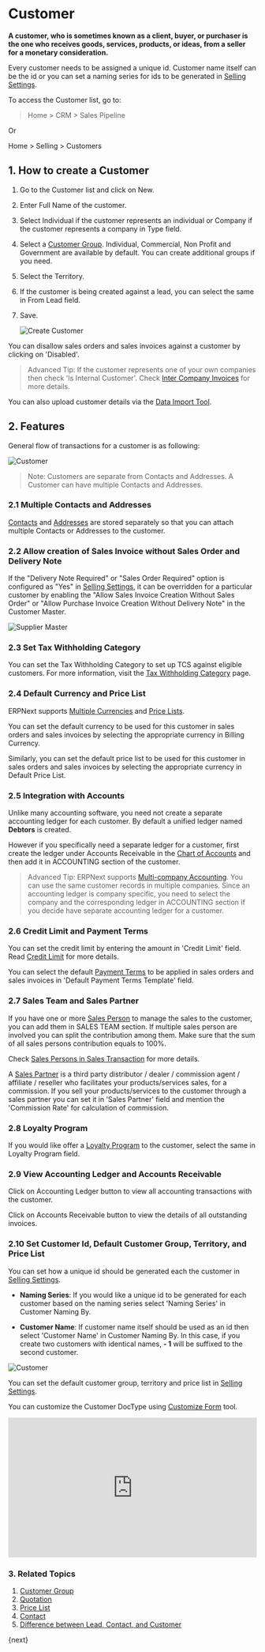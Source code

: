 <!-- add-breadcrumbs -->
# Customer

**A customer, who is sometimes known as a client, buyer, or purchaser is the one
who receives goods, services, products, or ideas, from a seller for a monetary
consideration.**

Every customer needs to be assigned a unique id. Customer name itself can be the id or you can set a naming series for ids to be generated in [Selling Settings](/docs/user/manual/en/selling/selling-settings).

To access the Customer list, go to:
> Home > CRM > Sales Pipeline

Or

Home > Selling > Customers

## 1. How to create a Customer

1. Go to the Customer list and click on New.
1. Enter Full Name of the customer.
1. Select Individual if the customer represents an individual or Company if the customer represents a company in Type field.
1. Select a [Customer Group](/docs/user/manual/en/CRM/customer-group). Individual, Commercial, Non Profit and Government are available by default. You can create additional groups if you need.
1. Select the Territory.
1. If the customer is being created against a lead, you can select the same in From Lead field.
1. Save.

    <img class="screenshot" alt="Create Customer" src="{{docs_base_url}}/v12/assets/img/crm/create-customer.gif">

You can disallow sales orders and sales invoices against a customer by clicking on 'Disabled'.

>Advanced Tip: If the customer represents one of your own companies then check 'Is Internal Customer'. Check [Inter Company Invoices](/docs/user/manual/en/accounts/inter-company-invoices) for more details.

You can also upload customer details via the [Data Import Tool](/docs/user/manual/en/setting-up/data/data-import).

## 2. Features
General flow of transactions for a customer is as following:

<img class="screenshot" alt="Customer" src="{{docs_base_url}}/v12/assets/img/crm/customer-to selling-flowchart.jpeg">

> Note: Customers are separate from Contacts and Addresses. A Customer can
have multiple Contacts and Addresses.

### 2.1 Multiple Contacts and Addresses

[Contacts](/docs/user/manual/en/CRM/contact) and [Addresses](/docs/user/manual/en/CRM/address) are stored separately so that you can
attach multiple Contacts or Addresses to the customer.

### 2.2 Allow creation of Sales Invoice without Sales Order and Delivery Note

If the "Delivery Note Required" or "Sales Order Required" option is configured as "Yes" in [Selling Settings](/docs/user/manual/en/selling/selling-settings), it can be overridden for a particular customer by enabling the "Allow Sales Invoice Creation Without Sales Order" or "Allow Purchase Invoice Creation Without Delivery Note" in the Customer Master.

<img class="screenshot" alt="Supplier Master" src="{{docs_base_url}}/v12/assets/img/selling/customer-so-dn-required.png">

### 2.3 Set Tax Withholding Category

You can set the Tax Withholding Category to set up TCS against eligible customers. For more information, visit the [Tax Withholding Category](/docs/user/manual/en/accounts/tax-withholding-category) page.

### 2.4 Default Currency and Price List
ERPNext supports [Multiple Currencies](/docs/user/manual/en/accounts/multi-currency-accounting) and [Price Lists](/docs/user/manual/en/stock/price-lists).

You can set the default currency to be used for this customer in sales orders and sales invoices by selecting the appropriate currency in Billing Currency.

Similarly, you can set the default price list to be used for this customer in sales orders and sales invoices by selecting the appropriate currency in Default Price List.

### 2.5 Integration with Accounts

Unlike many accounting software, you need not create a separate accounting ledger for each customer.
By default a unified ledger named **Debtors** is created.

However if you specifically need a separate ledger for a customer, first create the ledger under
Accounts Receivable in the [Chart of Accounts](/docs/user/manual/en/accounts/chart-of-accounts.html) and then add it in ACCOUNTING section of the customer.

>Advanced Tip: ERPNext supports [Multi-company Accounting](/docs/user/manual/en/accounts/inter-company-journal-entry). You can use the same customer records in multiple companies. Since an accounting ledger is company specific, you need to select the company and the corresponding ledger in ACCOUNTING section if you decide have separate accounting ledger for a customer.

### 2.6 Credit Limit and Payment Terms

You can set the credit limit by entering the amount in 'Credit Limit' field. Read [Credit Limit](/docs/user/manual/en/accounts/credit-limit) for more details.

You can select the default [Payment Terms](/docs/user/manual/en/accounts/payment-terms) to be applied in sales orders and sales invoices in 'Default Payment Terms Template' field.

### 2.7 Sales Team and Sales Partner

If you have one or more [Sales Person](/docs/user/manual/en/CRM/sales-person) to manage the sales to the customer, you can add them in SALES TEAM section. If multiple sales person are involved you can split the contribution among them. Make sure that the sum of all sales persons contribution equals to 100%.

Check [Sales Persons in Sales Transaction](/docs/user/manual/en/selling/articles/sales-persons-in-the-sales-transactions) for more details.

A [Sales Partner](/docs/user/manual/en/selling/sales-partner) is a third party distributor / dealer / commission agent /
affiliate / reseller who facilitates your  products/services sales, for a commission.
If you sell your products/services to the customer through a sales partner you can set it in 'Sales Partner' field and mention the 'Commission Rate' for calculation of commission.

### 2.8 Loyalty Program

If you would like offer a [Loyalty Program](/docs/user/manual/en/accounts/loyalty-program) to the customer, select the same in Loyalty Program field.

### 2.9 View Accounting Ledger and Accounts Receivable

Click on Accounting Ledger button to view all accounting transactions with the customer.

Click on Accounts Receivable button to view the details of all outstanding invoices.

### 2.10 Set Customer Id, Default Customer Group, Territory, and Price List

You can set how a unique id should be generated each the customer in [Selling Settings](/docs/user/manual/en/selling/selling-settings).

* **Naming Series**: If you would like a unique id to be generated for each customer based on the naming series select 'Naming Series' in Customer Naming By.

* **Customer Name**: If customer name itself should be used as an id then select 'Customer Name' in Customer Naming By. In this case, if you create two customers with identical names, **- 1** will be suffixed to the second customer.

<img class="screenshot" alt="Customer" src="{{docs_base_url}}/v12/assets/img/crm/customer-with-identical-names.png">

You can set the default customer group, territory and price list in [Selling Settings](/docs/user/manual/en/selling/selling-settings).

You can customize the Customer DocType using [Customize Form](/docs/user/manual/en/customize-erpnext/custom-field) tool.

<div>
    <style>.embed-container { position: relative; padding-bottom: 56.25%; height: 0; overflow: hidden; max-width: 100%; } .embed-container iframe, .embed-container object, .embed-container embed { position: absolute; top: 0; left: 0; width: 100%; height: 100%; }
    </style>
    <div class='embed-container'>
        <iframe src='https://www.youtube.com/embed//zsrrVDk6VBs?end=212' frameborder='0' allowfullscreen>
        </iframe>
    </div>
</div>





### 3. Related Topics
1. [Customer Group](/docs/user/manual/en/CRM/customer-group)
1. [Quotation](/docs/user/manual/en/selling/quotation)
1. [Price List](/docs/user/manual/en/stock/price-lists)
1. [Contact](/docs/user/manual/en/CRM/contact)
1. [Difference between Lead, Contact, and Customer](/docs/user/manual/en/CRM/articles/difference_between_lead_contact_and_customer)

{next}
